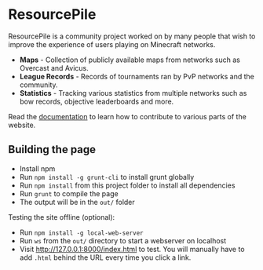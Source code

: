ResourcePile
================

ResourcePile is a community project worked on by many people that wish to improve the experience of users playing on Minecraft networks.

 - **Maps** - Collection of publicly available maps from networks such as Overcast and Avicus.
 - **League Records** - Records of tournaments ran by PvP networks and the community.
 - **Statistics** - Tracking various statistics from multiple networks such as bow records, objective leaderboards and more.

Read the [documentation](https://mcresourcepile.github.io/admin/docs/maps) to learn how to contribute to various parts of the website.


Building the page
-----------------

- Install npm
- Run `npm install -g grunt-cli` to install grunt globally
- Run `npm install` from this project folder to install all dependencies
- Run `grunt` to compile the page
- The output will be in the `out/` folder

Testing the site offline (optional):

- Run `npm install -g local-web-server`
- Run `ws` from the `out/` directory to start a webserver on localhost
- Visit http://127.0.0.1:8000/index.html to test. You will manually have to add `.html` behind the URL every time you click a link.
